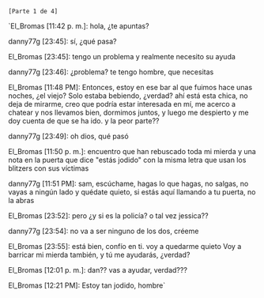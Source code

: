 ﻿`[Parte 1 de 4]`

 `El_Bromas [11:42 p. m.]: hola, ¿te apuntas?
 
 danny77g [23:45]: sí, ¿qué pasa?
 
El_Bromas [23:45]: tengo un problema y realmente necesito su ayuda
 
 danny77g [23:46]: ¿problema?  te tengo hombre, que necesitas

 El_Bromas [11:48 PM]: Entonces, estoy en ese bar al que fuimos hace unas noches, ¿el viejo?  Solo estaba bebiendo, ¿verdad?  ahí está esta chica, no deja de mirarme, creo que podría estar interesada en mí, me acerco a chatear y nos llevamos bien, dormimos juntos, y luego me despierto y me doy cuenta de que se ha ido.  y la peor parte??

 danny77g [23:49]: oh dios, qué pasó

 El_Bromas [11:50 p. m.]: encuentro que han rebuscado toda mi mierda y una nota en la puerta que dice "estás jodido" con la misma letra que usan los blitzers con sus víctimas

 danny77g [11:51 PM]: sam, escúchame, hagas lo que hagas, no salgas, no vayas a ningún lado y quédate quieto, si estás aquí llamando a tu puerta, no la abras

 El_Bromas [23:52]: pero ¿y si es la policía?  o tal vez jessica??

 danny77g [23:54]: no va a ser ninguno de los dos, créeme

 El_Bromas [23:55]: está bien, confío en ti.  voy a quedarme quieto  Voy a barricar mi mierda también, y tú me ayudarás, ¿verdad?

 El_Bromas [12:01 p. m.]: dan??  vas a ayudar, verdad???

 El_Bromas [12:21 PM]: Estoy tan jodido, hombre`
